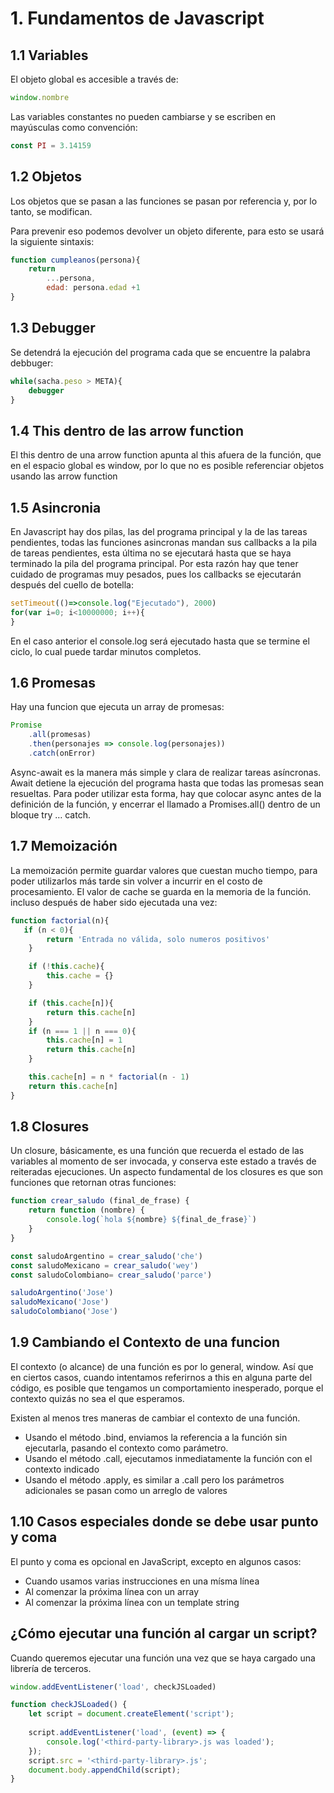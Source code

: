 # 1. Fundamentos de Javascript



## 1.1 Variables

El objeto global es accesible a través de:

``` javascript
window.nombre
```

Las variables constantes no pueden cambiarse y se escriben en mayúsculas
como convención:

``` javascript
const PI = 3.14159
```

## 1.2 Objetos

Los objetos que se pasan a las funciones se pasan por referencia y, por
lo tanto, se modifican.

Para prevenir eso podemos devolver un objeto diferente, para esto se
usará la siguiente sintaxis:

``` javascript
function cumpleanos(persona){
    return
        ...persona,
        edad: persona.edad +1
}
```

## 1.3 Debugger

Se detendrá la ejecución del programa cada que se encuentre la palabra
debbuger:

``` javascript
while(sacha.peso > META){
    debugger
}
```

## 1.4 This dentro de las arrow function

El this dentro de una arrow function apunta al this afuera de la
función, que en el espacio global es window, por lo que no es posible
referenciar objetos usando las arrow function

## 1.5 Asincronia

En Javascript hay dos pilas, las del programa principal y la de las
tareas pendientes, todas las funciones asincronas mandan sus callbacks a
la pila de tareas pendientes, esta última no se ejecutará hasta que se
haya terminado la pila del programa principal. Por esta razón hay que
tener cuidado de programas muy pesados, pues los callbacks se ejecutarán
después del cuello de botella:

``` javascript
setTimeout(()=>console.log("Ejecutado"), 2000)
for(var i=0; i<10000000; i++){    
}
```

En el caso anterior el console.log será ejecutado hasta que se termine
el ciclo, lo cual puede tardar minutos completos.

## 1.6 Promesas

Hay una funcion que ejecuta un array de promesas:

``` javascript
Promise
    .all(promesas)
    .then(personajes => console.log(personajes))
    .catch(onError)
```

Async-await es la manera más simple y clara de realizar tareas
asíncronas. Await detiene la ejecución del programa hasta que todas las
promesas sean resueltas. Para poder utilizar esta forma, hay que colocar
async antes de la definición de la función, y encerrar el llamado a
Promises.all() dentro de un bloque try … catch.

## 1.7 Memoización

La memoización permite guardar valores que cuestan mucho tiempo, para
poder utilizarlos más tarde sin volver a incurrir en el costo de
procesamiento. El valor de cache se guarda en la memoria de la función.
incluso después de haber sido ejecutada una vez:

``` javascript
function factorial(n){
   if (n < 0){
        return 'Entrada no válida, solo numeros positivos'
    }

    if (!this.cache){
        this.cache = {}                
    }

    if (this.cache[n]){
        return this.cache[n]
    }
    if (n === 1 || n === 0){
        this.cache[n] = 1
        return this.cache[n]
    }

    this.cache[n] = n * factorial(n - 1)
    return this.cache[n] 
}
```

## 1.8 Closures

Un closure, básicamente, es una función que recuerda el estado de las
variables al momento de ser invocada, y conserva este estado a través de
reiteradas ejecuciones. Un aspecto fundamental de los closures es que
son funciones que retornan otras funciones:

``` javascript
function crear_saludo (final_de_frase) {
    return function (nombre) {
        console.log(`hola ${nombre} ${final_de_frase}`)
    }
}

const saludoArgentino = crear_saludo('che')
const saludoMexicano = crear_saludo('wey')
const saludoColombiano= crear_saludo('parce')

saludoArgentino('Jose')
saludoMexicano('Jose')
saludoColombiano('Jose')
```

## 1.9 Cambiando el Contexto de una funcion

El contexto (o alcance) de una función es por lo general, window. Así
que en ciertos casos, cuando intentamos referirnos a this en alguna
parte del código, es posible que tengamos un comportamiento inesperado,
porque el contexto quizás no sea el que esperamos.

Existen al menos tres maneras de cambiar el contexto de una función.

-   Usando el método .bind, enviamos la referencia a la función sin
    ejecutarla, pasando el contexto como parámetro.
-   Usando el método .call, ejecutamos inmediatamente la función con el
    contexto indicado
-   Usando el método .apply, es similar a .call pero los parámetros
    adicionales se pasan como un arreglo de valores

## 1.10 Casos especiales donde se debe usar punto y coma

El punto y coma es opcional en JavaScript, excepto en algunos casos:

-   Cuando usamos varias instrucciones en una mísma línea
-   Al comenzar la próxima línea con un array
-   Al comenzar la próxima línea con un template string
## ¿Cómo ejecutar una función al cargar un script?

Cuando queremos ejecutar una función una vez que se haya cargado una librería de terceros.

```javascript
window.addEventListener('load', checkJSLoaded)

function checkJSLoaded() {
    let script = document.createElement('script');
    
    script.addEventListener('load', (event) => {
        console.log('<third-party-library>.js was loaded');
    });
    script.src = '<third-party-library>.js';
    document.body.appendChild(script);
}
```